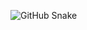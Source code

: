 ![GitHub Snake](https://github.com/<chayotic>/<chayotic>/blob/output/github-contribution-grid-snake.svg)
